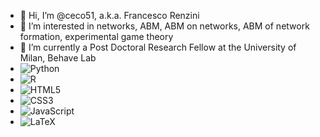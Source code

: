 - 👋 Hi, I’m @ceco51, a.k.a. Francesco Renzini
- 👀 I’m interested in networks, ABM, ABM on networks, ABM of network formation, experimental game theory
- 🌱 I’m currently a Post Doctoral Research Fellow at the University of Milan, Behave Lab
- ![Python](https://img.shields.io/badge/python-3670A0?style=for-the-badge&logo=python&logoColor=ffdd54)
- ![R](https://img.shields.io/badge/r-%23276DC3.svg?style=for-the-badge&logo=r&logoColor=white)
- ![HTML5](https://img.shields.io/badge/html5-%23E34F26.svg?style=for-the-badge&logo=html5&logoColor=white)
- ![CSS3](https://img.shields.io/badge/css3-%231572B6.svg?style=for-the-badge&logo=css3&logoColor=white)
- ![JavaScript](https://img.shields.io/badge/javascript-%23323330.svg?style=for-the-badge&logo=javascript&logoColor=%23F7DF1E)
- ![LaTeX](https://img.shields.io/badge/latex-%23008080.svg?style=for-the-badge&logo=latex&logoColor=white)

